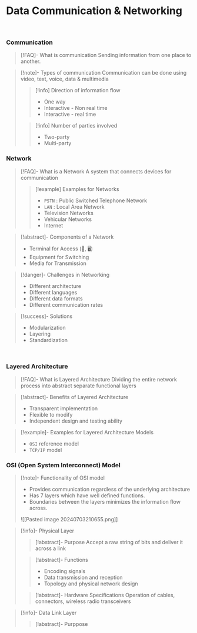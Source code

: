 
# Data Communication & Networking

<br>

### Communication

>[!FAQ]- What is communication
>Sending information from one place to another.

>[!note]- Types of communication 
>Communication can be done using video, text, voice, data & multimedia
>>[!info] Direction of information flow
>>- One way
>>- Interactive - Non real time
>>- Interactive - real time
>
>>[!info] Number of parties involved
>>- Two-party
>>- Multi-party


### Network
>[!FAQ]- What is a Network
>A system that connects devices for communication
>>[!example] Examples for Networks
>> - `PSTN` : Public Switched Telephone Network
>> - `LAN` : Local Area Network
>> - Television Networks
>> - Vehicular Networks
>> - Internet

>[!abstract]- Components of a Network
>- Terminal for Access (📱, 🖥)
>- Equipment for Switching 
>- Media for Transmission 

>[!danger]- Challenges in Networking
>- Different architecture
>- Different languages
>- Different data formats
>- Different communication rates

>[!success]- Solutions
>- Modularization
>- Layering
>- Standardization

<br>

### Layered Architecture
>[!FAQ]- What is Layered Architecture
>Dividing the entire network process into abstract separate functional layers
>

>[!abstract]- Benefits of Layered Architecture
>- Transparent implementation
>- Flexible to modify
>- Independent design and testing ability

>[!example]- Examples for Layered Architecture Models
>- `OSI` reference model
>- `TCP/IP` model


### OSI (Open System Interconnect) Model
>[!note]- Functionality of OSI model
>- Provides communication regardless of the underlying architecture
>- Has 7 layers which have well defined  functions.
>- Boundaries between the layers minimizes the information flow across.
>
>![[Pasted image 20240703210655.png]]

>[!info]- Physical Layer
>>[!abstract]- Purpose
>>Accept a raw string of bits and deliver it across a link
>
>>[!abstract]- Functions
>>- Encoding signals
>>- Data transmission and reception
>>- Topology and physical network design
>
>>[!abstract]- Hardware Specifications
>>Operation of cables, connectors, wireless radio transceivers

>[!info]- Data Link Layer
>>[!abstract]- Purppose